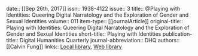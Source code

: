 date:: [[Sep 26th, 2017]]
issn:: 1938-4122
issue:: 3
title:: @Playing with Identities: Queering Digital Narratology and the Exploration of Gender and Sexual Identities
volume:: 011
item-type:: [[journalArticle]]
original-title:: Playing with Identities: Queering Digital Narratology and the Exploration of Gender and Sexual Identities
short-title:: Playing with Identities
publication-title:: Digital Humanities Quarterly
journal-abbreviation:: DHQ
authors:: [[Calvin Fung]]
links:: [Local library](zotero://select/groups/2386895/items/4PYXLYIN), [Web library](https://www.zotero.org/groups/2386895/items/4PYXLYIN)
